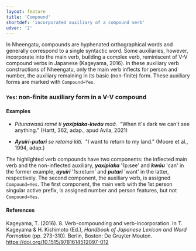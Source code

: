 ```yaml
---
layout: feature
title: 'Compound'
shortdef: 'incorporated auxiliary of a compound verb'
udver: '2'
---
```


In Nheengatu, compounds are hyphenated orthographical words and generally correspond to a single syntactic word. Some auxiliaries, however, incorporate into the main verb, building a complex verb, reminiscent of V-V compound verbs in Japanese (Kageyama, 2016). In these auxiliary verb constructions of Nheengatu, only the main verb inflects for person and number, the auxiliary remaining in its basic (non-finite) form. These auxiliary forms are marked with `Compound=Yes`.

### <a name="Yes">`Yes`</a>: non-finite auxiliary form in a V-V compound

#### Examples

* _Pitunawasú ramé ti **yaxipiaka-kwáu** maã.&nbsp;_  "When it's dark we can't see anything." (Hartt, 362, adap., apud Avila, 2021)

* _**Ayuíri-putari** se retama kití.&nbsp;_  "I want to return to my land." (Moore et al., 1994, adap.)

The highlighted verb compounds have two components:  the inflected main verb and the non-inflected auxiliary, _<b>yaxipiaka</b>_ '1p:see' and _<b>kwáu</b>_ 'can' in the former example, _<b>ayuíri</b>_ '1s:return' and _<b>putari</b>_ 'want' in the latter, respectively. The second component, the auxiliary verb, is assigned `Compound=Yes`. The first component, the main verb with the 1st person singular active prefix, is assigned number and person features, but not `Compound=Yes`.


#### References

Kageyama, T. (2016). 8. Verb-compounding and verb-incorporation. In T. Kageyama & H. Kishimoto (Ed.), *Handbook of Japanese Lexicon and Word Formation* (pp. 273-310). Berlin, Boston: De Gruyter Mouton. https://doi.org/10.1515/9781614512097-012

<!-- Interlanguage links updated Po lis 14 15:34:42 CET 2022 -->
